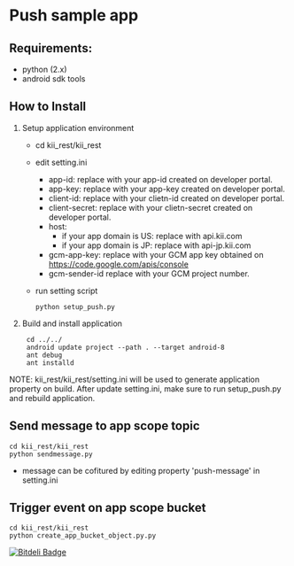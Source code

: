 # Push sample app

## Requirements:
* python (2.x)
* android sdk tools

## How to Install
1. Setup application environment
    * cd kii_rest/kii_rest
    * edit setting.ini
        * app-id: replace with your app-id created on developer portal.
        * app-key: replace with your app-key created on developer portal.
        * client-id: replace with your clietn-id created on developer portal.
        * client-secret: replace with your clietn-secret created on developer portal.
        * host: 
            * if your app domain is US: replace with api.kii.com
            * if your app domain is JP: replace with api-jp.kii.com
        * gcm-app-key: replace with your GCM app key obtained on https://code.google.com/apis/console
        * gcm-sender-id replace with your GCM project number.
    * run setting script

      ~~~
      python setup_push.py
      ~~~

2. Build and install application

   ~~~
    cd ../../
    android update project --path . --target android-8
    ant debug
    ant installd
   ~~~

NOTE: kii_rest/kii_rest/setting.ini will be used to generate application property on build. After update setting.ini, make sure to run setup_push.py and rebuild application.

## Send message to app scope topic
   ~~~
   cd kii_rest/kii_rest
   python sendmessage.py
   ~~~
   * message can be cofitured by editing property 'push-message' in setting.ini

## Trigger event on app scope bucket
   ~~~
   cd kii_rest/kii_rest
   python create_app_bucket_object.py.py
   ~~~



[![Bitdeli Badge](https://d2weczhvl823v0.cloudfront.net/KiiPlatform/androidpushsample/trend.png)](https://bitdeli.com/free "Bitdeli Badge")

